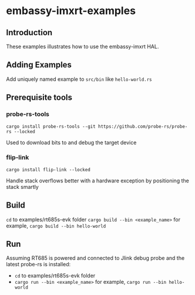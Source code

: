 # embassy-imxrt-examples

## Introduction

These examples illustrates how to use the embassy-imxrt HAL.

## Adding Examples

Add uniquely named example to `src/bin` like `hello-world.rs`

## Prerequisite tools

### probe-rs-tools

```shell
cargo install probe-rs-tools --git https://github.com/probe-rs/probe-rs --locked
```

Used to download bits to and debug the target device

### flip-link

```shell
cargo install flip-link --locked
```

Handle stack overflows better with a hardware exception by positioning the stack smartly

## Build

`cd` to examples/rt685s-evk folder
`cargo build --bin <example_name>` for example, `cargo build --bin hello-world`

## Run

Assuming RT685 is powered and connected to Jlink debug probe and the latest probe-rs is installed:

- `cd` to examples/rt685s-evk folder
- `cargo run --bin <example_name>` for example, `cargo run --bin hello-world`
